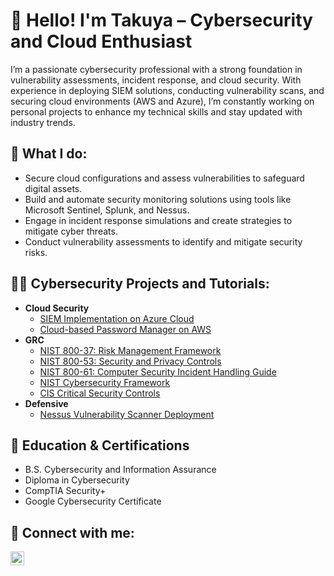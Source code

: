 <h1>👋 Hello! I'm Takuya – Cybersecurity and Cloud Enthusiast</h1>

I’m a passionate cybersecurity professional with a strong foundation in vulnerability assessments, incident response, and cloud security. With experience in deploying SIEM solutions, conducting vulnerability scans, and securing cloud environments (AWS and Azure), I’m constantly working on personal projects to enhance my technical skills and stay updated with industry trends.

<h2>🔐 What I do:</h2>

- Secure cloud configurations and assess vulnerabilities to safeguard digital assets.
- Build and automate security monitoring solutions using tools like Microsoft Sentinel, Splunk, and Nessus.
- Engage in incident response simulations and create strategies to mitigate cyber threats.
- Conduct vulnerability assessments to identify and mitigate security risks.

<h2>👨‍💻 Cybersecurity Projects and Tutorials:</h2>

- <b>Cloud Security</b>
  - [SIEM Implementation on Azure Cloud](https://github.com/takooya86/cloud-siem/tree/main)
  - [Cloud-based Password Manager on AWS](https://nolinkyet)
- <b>GRC</b>
  - [NIST 800-37: Risk Management Framework](https://nolinkyet)
  - [NIST 800-53: Security and Privacy Controls](https://nolinkyet)
  - [NIST 800-61: Computer Security Incident Handling Guide](https://nolinkyet)
  - [NIST Cybersecurity Framework](https://nolinkyet)
  - [CIS Critical Security Controls](https://nolinkyet)
- <b>Defensive</b>
  - [Nessus Vulnerability Scanner Deployment](https://nolinkyet)

<h2>🌟 Education & Certifications</h2>

- B.S. Cybersecurity and Information Assurance
- Diploma in Cybersecurity
- CompTIA Security+
- Google Cybersecurity Certificate
  
<h2> 🤳 Connect with me:</h2>

[<img align="left" alt="JoshMadakor | LinkedIn" width="22px" src="https://cdn.jsdelivr.net/npm/simple-icons@v3/icons/linkedin.svg" />][linkedin]

[linkedin]: https://linkedin.com/in/takuyaizawa
<!--
**takooya86/takooya86** is a ✨ _special_ ✨ repository because its `README.md` (this file) appears on your GitHub profile.

Here are some ideas to get you started:

- 🔭 I’m currently working on ...
- 🌱 I’m currently learning ...
- 👯 I’m looking to collaborate on ...
- 🤔 I’m looking for help with ...
- 💬 Ask me about ...
- 📫 How to reach me: ...
- 😄 Pronouns: ...
- ⚡ Fun fact: ...
-->

